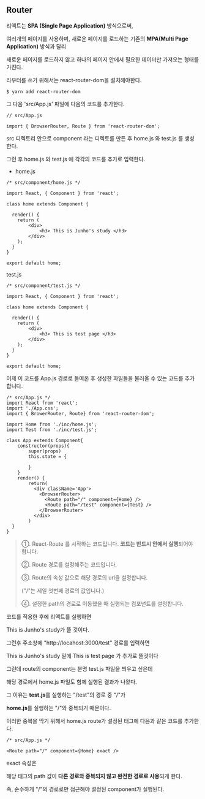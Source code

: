 ## Router

리액트는 **SPA (Single Page Application)** 방식으로써,

여러개의 페이지를 사용하며, 새로운 페이지를 로드하는 기존의 **MPA(Multi Page Application)** 방식과 달리

새로운 페이지를 로드하지 않고 하나의 페이지 안에서 필요한 데이터만 가져오는 형태를 가진다.



라우터를 쓰기 위해서는 react-router-dom을 설치해야한다.

```react
$ yarn add react-router-dom
```



그 다음 'src/App.js' 파일에 다음의 코드를 추가한다.

```react
// src/App.js

import { BrowserRouter, Route } from 'react-router-dom';
```



src 디렉토리 안으로 component 라는 디렉토를 만든 후 home.js 와 test.js 를 생성한다.

그런 후 home.js 와 test.js 에 각각의 코드를 추가로 입력한다.



+ home.js

```react
/* src/component/home.js */

import React, { Component } from 'react';

class home extends Component {

  render() {
    return (
        <div>
            <h3> This is Junho's study </h3>
        </div>
    );
  }
}

export default home;
```



test.js

```react
/* src/component/test.js */

import React, { Component } from 'react';

class home extends Component {

  render() {
    return (
        <div>
            <h3> This is test page </h3>
        </div>
    );
  }
}

export default home;
```



이제 이 코드를 App.js 경로로 들여온 후 생성한 파일들을 불러올 수 있는 코드를 추가합니다.

```react
/* src/App.js */
import React from 'react';
import './App.css';
import { BrowerRouter, Route} from 'react-router-dom';

import Home from './inc/home.js';
import Test from './inc/test.js';

class App extends Component{
    constructor(props){
        super(props)
        this.state = {
            
        }
    }
    render() {
        return(
          <div className='App'>
            <BrowserRouter>
              <Route path="/" component={Home} />
              <Route path="/test" component={Test} />
            </BrowserRouter>
          </div>
        )
  }
}
```



>①. React-Route 를 시작하는 코드입니다. **<Route> 코드는 반드시<BrowserRouter> 안에서 실행**되어야 합니다.
>
>
>
>②. Route 경로를 설정해주는 코드입니다. 
>
>
>
>③. Route의 속성 값으로 해당 경로의 url을 설정합니다.
>
>("/"는 제일 첫번째 경로의 값입니다.)
>
>
>
>④. 설정한 path의 경로로 이동했을 때 실행되는 컴포넌트를 설정합니다.  



코드를 적용한 후에 리액트를 실행하면

This is Junho's study가 뜰 것이다.

그런후 주소창에 "http://locahost:3000/test" 경로를 입력하면



This is Junho's study 밑에 This is test page 가 추가로 뜰것이다

그런데 route의 component는 분명 test.js 파일을 띄우고 싶은데

해당 경로에서 home.js 파일도 함께 실행된 결과가 나왔다.



그 이유는 **test.js**를 실행하는 "/test"의 경로 중 "/"가

**home.js**를 실행하는 "/"와 중복되기 때문이다.



이러한 중복을 막기 위해서 home.js route가 설정된 태그에 다음과 같은 코드를 추가한다.

```react
/* src/App.js */

<Route path="/" component={Home} exact />
```



exact 속성은

해당 태그의 path 값이 **다른 경로와 중복되지 않고 완전한 경로로 사용**되게 한다.

즉, 순수하게 "/"의 경로로만 접근해야 설정된 component가 실행된다.
